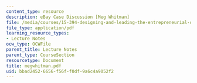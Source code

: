 ```yaml
---
content_type: resource
description: eBay Case Discussion [Meg Whitman]
file: /media/courses/15-394-designing-and-leading-the-entrepreneurial-organization-spring-2003/bbad24526656f56ff0df9a6c4a9052f2_megwhitman.pdf
file_type: application/pdf
learning_resource_types:
- Lecture Notes
ocw_type: OCWFile
parent_title: Lecture Notes
parent_type: CourseSection
resourcetype: Document
title: megwhitman.pdf
uid: bbad2452-6656-f56f-f0df-9a6c4a9052f2
---
```

